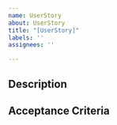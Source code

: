 ```yaml
---
name: UserStory
about: UserStory
title: "[UserStory]"
labels: ''
assignees: ''

---
```


## Description
## Acceptance Criteria
